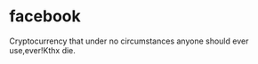 facebook
========

Cryptocurrency that under no circumstances anyone should ever use,ever!Kthx die.
